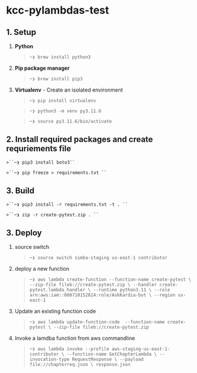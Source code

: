 # kcc-pylambdas-test


## 1. Setup

1. **Python**

    >``─❯ brew install python3``

2. **Pip package manager**

    >``─❯ brew install pip3``

3. **Virtualenv** - Create an isolated environment

    >``─❯ pip install virtualenv``

    >``─❯ python3 -m venv py3.11.6``
    
    >``─❯ source py3.11.6/bin/activate``

## 2. Install required packages  and create requriements file

    >``─❯ pip3 install boto3``
    
    >``─❯ pip freeze > requirements.txt ``
    
## 3. Build 

    >``─❯ pip3 install -r requirements.txt -t . ``

    >``─❯ zip -r create-pytest.zip . ``

## 3. Deploy 

1. source switch

    >``─❯ source switch simba-staging us-east-1 contributor``


2. deploy a new function 

    >``─❯ aws lambda create-function --function-name create-pytest \
    --zip-file fileb://create-pytest.zip \
    --handler create-pytest.lambda_handler \
    --runtime python3.11 \
    --role arn:aws:iam::608710152824:role/AskKardia-bot \
    --region us-east-1
    ``

3. Update an existing function code
    >``
    ─❯ aws lambda update-function-code  --function-name create-pytest \
    --zip-file fileb://create-pytest.zip
    ``

4. Invoke a lamdba function from aws commandline

    >``
    ─❯ aws lambda invoke --profile aws-staging-us-east-1-contributor \
    --function-name GetChapterLambda \
    --invocation-type RequestResponse \
    --payload file://chapterreq.json \
    response.json
    ``







